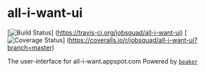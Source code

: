 # all-i-want-ui

[![Build Status](https://travis-ci.org/jobsquad/all-i-want-ui.svg?branch=master)]
(https://travis-ci.org/jobsquad/all-i-want-ui)
[![Coverage Status](https://coveralls.io/repos/jobsquad/all-i-want-ui/badge.svg?branch=master)]
(https://coveralls.io/r/jobsquad/all-i-want-ui?branch=master)


The user-interface for all-i-want.appspot.com
Powered by [`beaker`](https://github.com/cyaninc/beaker)


